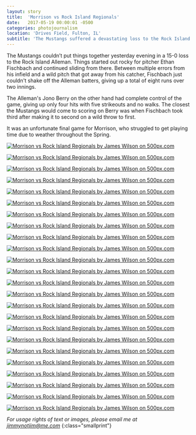 ```yaml
---
layout: story
title:  'Morrison vs Rock Island Regionals'
date:   2017-05-19 00:00:01 -0500
categories: photojournalism
location: 'Drives Field, Fulton, IL'
subtitle: 'The Mustangs suffered a devastating loss to the Rock Island Alleman in their final game of the season.'
---
```


The Mustangs couldn’t put things together yesterday evening in a 15-0 loss to the Rock Island Alleman. Things started out rocky for pitcher Ethan Fischbach and continued sliding from there. Between multiple errors from his infield and a wild pitch that got away from his catcher, Fischbach just couldn't shake off the Alleman batters, giving up a total of eight runs over two innings.

The Alleman's Jono Berry on the other hand had complete control of the game, giving up only four hits with five strikeouts and no walks. The closest the Mustangs would come to scoring on Berry was when Fischbach took third after making it to second on a wild throw to first.

It was an unfortunate final game for Morrison, who struggled to get playing time due to weather throughout the Spring.

<a class="link-five-hundred" href='https://500px.com/photo/212605983/morrison-vs-rock-island-regionals-by-james-wilson' alt='Morrison vs Rock Island Regionals by James Wilson on 500px.com'><img src='https://drscdn.500px.org/photo/212605983/m%3D900/59cd4f7e8b62f81e25ca9bbc7e268cee' alt='Morrison vs Rock Island Regionals by James Wilson on 500px.com'></a>

<a class="link-five-hundred" href='https://500px.com/photo/212584119/morrison-vs-rock-island-regionals-by-james-wilson' alt='Morrison vs Rock Island Regionals by James Wilson on 500px.com'><img src='https://drscdn.500px.org/photo/212584119/m%3D900/a1d5bdfe7820dd321a334d1b88199035' alt='Morrison vs Rock Island Regionals by James Wilson on 500px.com'></a>

<a class="link-five-hundred" href='https://500px.com/photo/212584121/morrison-vs-rock-island-regionals-by-james-wilson' alt='Morrison vs Rock Island Regionals by James Wilson on 500px.com'><img src='https://drscdn.500px.org/photo/212584121/m%3D900/d32cd644d2e62405851f086d6ae6614d' alt='Morrison vs Rock Island Regionals by James Wilson on 500px.com'></a>

<a class="link-five-hundred" href='https://500px.com/photo/212584129/morrison-vs-rock-island-regionals-by-james-wilson' alt='Morrison vs Rock Island Regionals by James Wilson on 500px.com'><img src='https://drscdn.500px.org/photo/212584129/m%3D900/e29098a99cccced31f4070d857ab5f10' alt='Morrison vs Rock Island Regionals by James Wilson on 500px.com'></a>

<a class="link-five-hundred" href='https://500px.com/photo/212584131/morrison-vs-rock-island-regionals-by-james-wilson' alt='Morrison vs Rock Island Regionals by James Wilson on 500px.com'><img src='https://drscdn.500px.org/photo/212584131/m%3D900/f98aed335712f81d2063e043e3932b02' alt='Morrison vs Rock Island Regionals by James Wilson on 500px.com'></a>

<a class="link-five-hundred" href='https://500px.com/photo/212584135/morrison-vs-rock-island-regionals-by-james-wilson' alt='Morrison vs Rock Island Regionals by James Wilson on 500px.com'><img src='https://drscdn.500px.org/photo/212584135/m%3D900/4efb9dc8e381bdcb9ac86d5eb258e1cf' alt='Morrison vs Rock Island Regionals by James Wilson on 500px.com'></a>

<a class="link-five-hundred" href='https://500px.com/photo/212584145/morrison-vs-rock-island-regionals-by-james-wilson' alt='Morrison vs Rock Island Regionals by James Wilson on 500px.com'><img src='https://drscdn.500px.org/photo/212584145/m%3D900/3d9e5aebe7c0121b63efeface081b222' alt='Morrison vs Rock Island Regionals by James Wilson on 500px.com'></a>

<a href='https://500px.com/photo/212605987/morrison-vs-rock-island-regionals-by-james-wilson' alt='Morrison vs Rock Island Regionals by James Wilson on 500px.com'><img src='https://drscdn.500px.org/photo/212605987/m%3D900/ccb43698aed891e01791564a1d3d4bb9' alt='Morrison vs Rock Island Regionals by James Wilson on 500px.com'></a>

<a class="link-five-hundred" href='https://500px.com/photo/212584155/morrison-vs-rock-island-regionals-by-james-wilson' alt='Morrison vs Rock Island Regionals by James Wilson on 500px.com'><img src='https://drscdn.500px.org/photo/212584155/m%3D900/f4745538db5cd69fa8b59c4d2266df9e' alt='Morrison vs Rock Island Regionals by James Wilson on 500px.com'></a>

<a class="link-five-hundred" href='https://500px.com/photo/212584163/morrison-vs-rock-island-regionals-by-james-wilson' alt='Morrison vs Rock Island Regionals by James Wilson on 500px.com'><img src='https://drscdn.500px.org/photo/212584163/m%3D900/f50f676a11a6a83253cf109340ec3278' alt='Morrison vs Rock Island Regionals by James Wilson on 500px.com'></a>

<a class="link-five-hundred" href='https://500px.com/photo/212584169/morrison-vs-rock-island-regionals-by-james-wilson' alt='Morrison vs Rock Island Regionals by James Wilson on 500px.com'><img src='https://drscdn.500px.org/photo/212584169/m%3D900/9cdf305ce088eb967a95e4859093f6e3' alt='Morrison vs Rock Island Regionals by James Wilson on 500px.com'></a>

<a class="link-five-hundred" href='https://500px.com/photo/212584187/morrison-vs-rock-island-regionals-by-james-wilson' alt='Morrison vs Rock Island Regionals by James Wilson on 500px.com'><img src='https://drscdn.500px.org/photo/212584187/m%3D900/42c3ef0e4794ffdd18ff8bd805869b80' alt='Morrison vs Rock Island Regionals by James Wilson on 500px.com'></a>

<a class="link-five-hundred" href='https://500px.com/photo/212584169/morrison-vs-rock-island-regionals-by-james-wilson' alt='Morrison vs Rock Island Regionals by James Wilson on 500px.com'><img src='https://drscdn.500px.org/photo/212584169/m%3D900/9cdf305ce088eb967a95e4859093f6e3' alt='Morrison vs Rock Island Regionals by James Wilson on 500px.com'></a>

<a class="link-five-hundred" href='https://500px.com/photo/212584187/morrison-vs-rock-island-regionals-by-james-wilson' alt='Morrison vs Rock Island Regionals by James Wilson on 500px.com'><img src='https://drscdn.500px.org/photo/212584187/m%3D900/42c3ef0e4794ffdd18ff8bd805869b80' alt='Morrison vs Rock Island Regionals by James Wilson on 500px.com'></a>

<a class="link-five-hundred" href='https://500px.com/photo/212584191/morrison-vs-rock-island-regionals-by-james-wilson' alt='Morrison vs Rock Island Regionals by James Wilson on 500px.com'><img src='https://drscdn.500px.org/photo/212584191/m%3D900/0414d97b619da1775504644c6f625f96' alt='Morrison vs Rock Island Regionals by James Wilson on 500px.com'></a>

<a class="link-five-hundred" href='https://500px.com/photo/212584201/morrison-vs-rock-island-regionals-by-james-wilson' alt='Morrison vs Rock Island Regionals by James Wilson on 500px.com'><img src='https://drscdn.500px.org/photo/212584201/m%3D900/676cc1896e7934ecb888e2c09ff05cf4' alt='Morrison vs Rock Island Regionals by James Wilson on 500px.com'></a>

<a class="link-five-hundred" href='https://500px.com/photo/212584215/morrison-vs-rock-island-regionals-by-james-wilson' alt='Morrison vs Rock Island Regionals by James Wilson on 500px.com'><img src='https://drscdn.500px.org/photo/212584215/m%3D900/067222de61572f1db2527b05173e9b3e' alt='Morrison vs Rock Island Regionals by James Wilson on 500px.com'></a>

<a class="link-five-hundred" href='https://500px.com/photo/212584217/morrison-vs-rock-island-regionals-by-james-wilson' alt='Morrison vs Rock Island Regionals by James Wilson on 500px.com'><img src='https://drscdn.500px.org/photo/212584217/m%3D900/f659a1e3e676b0da6dde0fce634c581e' alt='Morrison vs Rock Island Regionals by James Wilson on 500px.com'></a>

<a class="link-five-hundred" href='https://500px.com/photo/212584225/morrison-vs-rock-island-regionals-by-james-wilson' alt='Morrison vs Rock Island Regionals by James Wilson on 500px.com'><img src='https://drscdn.500px.org/photo/212584225/m%3D900/aece702bce6687daa0994b5f60eb4faf' alt='Morrison vs Rock Island Regionals by James Wilson on 500px.com'></a>

<a class="link-five-hundred" href='https://500px.com/photo/212584227/morrison-vs-rock-island-regionals-by-james-wilson' alt='Morrison vs Rock Island Regionals by James Wilson on 500px.com'><img src='https://drscdn.500px.org/photo/212584227/m%3D900/4d01a6e45cca8060fa0dd5ecb75e0e15' alt='Morrison vs Rock Island Regionals by James Wilson on 500px.com'></a>

<a class="link-five-hundred" href='https://500px.com/photo/212584267/morrison-vs-rock-island-regionals-by-james-wilson' alt='Morrison vs Rock Island Regionals by James Wilson on 500px.com'><img src='https://drscdn.500px.org/photo/212584267/m%3D900/30e86c98e8bcec07e34870e4aec587ac' alt='Morrison vs Rock Island Regionals by James Wilson on 500px.com'></a>

<a class="link-five-hundred" href='https://500px.com/photo/212584279/morrison-vs-rock-island-regionals-by-james-wilson' alt='Morrison vs Rock Island Regionals by James Wilson on 500px.com'><img src='https://drscdn.500px.org/photo/212584279/m%3D900/8324d4a3411059f2cba3055ac1a2977d' alt='Morrison vs Rock Island Regionals by James Wilson on 500px.com'></a>

<a class="link-five-hundred" href='https://500px.com/photo/212584273/morrison-vs-rock-island-regionals-by-james-wilson' alt='Morrison vs Rock Island Regionals by James Wilson on 500px.com'><img src='https://drscdn.500px.org/photo/212584273/m%3D900/a6b335c1a125d740659626026e74b897' alt='Morrison vs Rock Island Regionals by James Wilson on 500px.com'></a>

<a class="link-five-hundred" href='https://500px.com/photo/212584277/morrison-vs-rock-island-regionals-by-james-wilson' alt='Morrison vs Rock Island Regionals by James Wilson on 500px.com'><img src='https://drscdn.500px.org/photo/212584277/m%3D900/51cb5a875fab59383464fc3529916226' alt='Morrison vs Rock Island Regionals by James Wilson on 500px.com'></a>

_For usage rights of text or images, please email me at [jimmynotjim@me.com](mailto:jimmynotjim@me.com)_
{:class="smallprint"}

<script type='text/javascript' src='https://500px.com/embed.js'></script>
